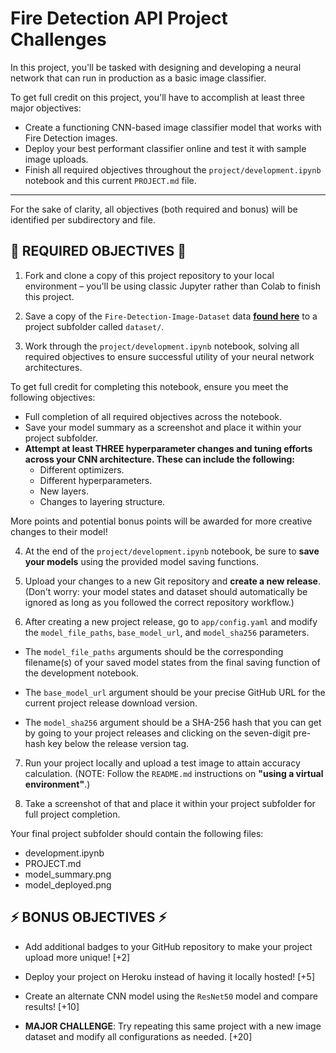 # Fire Detection API Project Challenges

In this project, you'll be tasked with designing and developing a neural network that can run in production as a basic image classifier.

To get full credit on this project, you'll have to accomplish at least three major objectives:

- Create a functioning CNN-based image classifier model that works with Fire Detection images.
- Deploy your best performant classifier online and test it with sample image uploads.
- Finish all required objectives throughout the `project/development.ipynb` notebook and this current `PROJECT.md` file.

---

For the sake of clarity, all objectives (both required and bonus) will be identified per subdirectory and file.

## 📍 REQUIRED OBJECTIVES 📍

1. Fork and clone a copy of this project repository to your local environment – you'll be using classic Jupyter rather than Colab to finish this project.

2. Save a copy of the `Fire-Detection-Image-Dataset` data **[found here](https://github.com/UPstartDeveloper/Fire-Detection-Image-Dataset)** to a project subfolder called `dataset/`.

3. Work through the `project/development.ipynb` notebook, solving all required objectives to ensure successful utility of your neural network architectures.

To get full credit for completing this notebook, ensure you meet the following objectives:

- Full completion of all required objectives across the notebook.
- Save your model summary as a screenshot and place it within your project subfolder.
- **Attempt at least THREE hyperparameter changes and tuning efforts across your CNN architecture. These can include the following:**
  - Different optimizers.
  - Different hyperparameters.
  - New layers.
  - Changes to layering structure.

More points and potential bonus points will be awarded for more creative changes to their model!

4. At the end of the `project/development.ipynb` notebook, be sure to **save your models** using the provided model saving functions.

5. Upload your changes to a new Git repository and **create a new release**. (Don't worry: your model states and dataset should automatically be ignored as long as you followed the correct repository workflow.)

6. After creating a new project release, go to `app/config.yaml` and modify the `model_file_paths`, `base_model_url`, and `model_sha256` parameters.

- The `model_file_paths` arguments should be the corresponding filename(s) of your saved model states from the final saving function of the development notebook.

- The `base_model_url` argument should be your precise GitHub URL for the current project release download version.

- The `model_sha256` argument should be a SHA-256 hash that you can get by going to your project releases and clicking on the seven-digit pre-hash key below the release version tag.

7. Run your project locally and upload a test image to attain accuracy calculation. (NOTE: Follow the `README.md` instructions on **"using a virtual environment"**.)

8. Take a screenshot of that and place it within your project subfolder for full project completion.

Your final project subfolder should contain the following files:

- development.ipynb
- PROJECT.md
- model_summary.png
- model_deployed.png

## ⚡️ BONUS OBJECTIVES ⚡️

- Add additional badges to your GitHub repository to make your project upload more unique! [+2]

- Deploy your project on Heroku instead of having it locally hosted! [+5]

- Create an alternate CNN model using the `ResNet50` model and compare results! [+10]

- **MAJOR CHALLENGE**: Try repeating this same project with a new image dataset and modify all configurations as needed. [+20]
